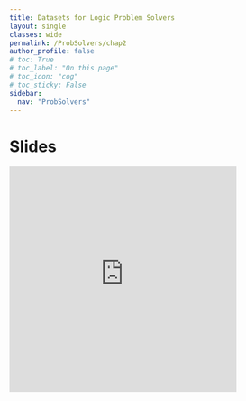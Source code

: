 ```yaml
---
title: Datasets for Logic Problem Solvers
layout: single
classes: wide
permalink: /ProbSolvers/chap2
author_profile: false
# toc: True
# toc_label: "On this page"
# toc_icon: "cog"
# toc_sticky: False
sidebar:
  nav: "ProbSolvers"
---
```

# Slides
<style>
.responsive-wrap iframe{ max-width: 100%;}
</style>
<div class="responsive-wrap">
<iframe src="https://drive.google.com/file/d/1-giKIF188_4SGg-7u4JorRcfDbI82yH1/preview" frameborder="0" height="400px" width="80%" allowfullscreen="true" mozallowfullscreen="true" webkitallowfullscreen="true"></iframe>
</div>









